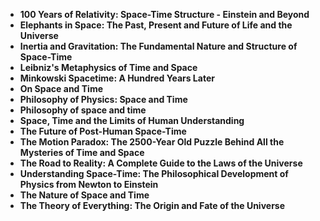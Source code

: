 <ul>
                                <li><b><a target="_blank" href="https://github.com/manjunath5496/The-Nature-of-space-and-time-according-to-Newton-Einstein-and-Hawking/blob/master/nst(1).pdf" style="text-decoration:none;">100 Years of Relativity: Space-Time Structure - Einstein and Beyond </a></b></li>
                                <li><b><a target="_blank" href="https://github.com/manjunath5496/The-Nature-of-space-and-time-according-to-Newton-Einstein-and-Hawking/blob/master/nst(2).pdf" style="text-decoration:none;">Elephants in Space: The Past, Present and Future of Life and the Universe</a></b></li>
                                <li><b><a target="_blank" href="https://github.com/manjunath5496/The-Nature-of-space-and-time-according-to-Newton-Einstein-and-Hawking/blob/master/nst(3).pdf" style="text-decoration:none;">Inertia and Gravitation: The Fundamental Nature and Structure of Space-Time</a></b></li>
                               
<li><b><a target="_blank" href="https://github.com/manjunath5496/The-Nature-of-space-and-time-according-to-Newton-Einstein-and-Hawking/blob/master/nst(4).pdf" style="text-decoration:none;">Leibniz's Metaphysics of Time and Space</a></b></li>
                                <li><b><a target="_blank" href="https://github.com/manjunath5496/The-Nature-of-space-and-time-according-to-Newton-Einstein-and-Hawking/blob/master/nst(5).pdf" style="text-decoration:none;"> Minkowski Spacetime: A Hundred Years Later </a></b></li>
                                
 <li><b><a target="_blank" href="https://github.com/manjunath5496/The-Nature-of-space-and-time-according-to-Newton-Einstein-and-Hawking/blob/master/nst(6).pdf" style="text-decoration:none;">On Space and Time</a></b></li>
                          
<li><b><a target="_blank" href="https://github.com/manjunath5496/The-Nature-of-space-and-time-according-to-Newton-Einstein-and-Hawking/blob/master/nst(7).pdf" style="text-decoration:none;">Philosophy of Physics: Space and Time </a></b></li>
                                <li><b><a target="_blank" href="https://github.com/manjunath5496/The-Nature-of-space-and-time-according-to-Newton-Einstein-and-Hawking/blob/master/nst(8).pdf" style="text-decoration:none;">Philosophy of space and time</a></b></li>
                                <li><b><a target="_blank" href="https://github.com/manjunath5496/The-Nature-of-space-and-time-according-to-Newton-Einstein-and-Hawking/blob/master/nst(9).pdf" style="text-decoration:none;">Space, Time and the Limits of Human Understanding </a></b></li>
                                
<li><b><a target="_blank" href="https://github.com/manjunath5496/The-Nature-of-space-and-time-according-to-Newton-Einstein-and-Hawking/blob/master/nst(10).pdf" style="text-decoration:none;">The Future of Post-Human Space-Time </a></b></li>  
        
<li><b><a target="_blank" href="https://github.com/manjunath5496/The-Nature-of-space-and-time-according-to-Newton-Einstein-and-Hawking/blob/master/nst(11).pdf" style="text-decoration:none;">The Motion Paradox: The 2500-Year Old Puzzle Behind All the Mysteries of Time and Space </a></b></li>
                                <li><b><a target="_blank" href="https://github.com/manjunath5496/The-Nature-of-space-and-time-according-to-Newton-Einstein-and-Hawking/blob/master/nst(12).pdf" style="text-decoration:none;">  The Road to Reality: A Complete Guide to the Laws of the Universe</a></b></li>
 <li><b><a target="_blank" href="https://github.com/manjunath5496/The-Nature-of-space-and-time-according-to-Newton-Einstein-and-Hawking/blob/master/nst(13).pdf" style="text-decoration:none;"> Understanding Space-Time: The Philosophical Development of Physics from Newton to Einstein </a></b></li> 
 
 <li><b><a target="_blank" href="https://github.com/manjunath5496/The-Nature-of-space-and-time-according-to-Newton-Einstein-and-Hawking/blob/master/nst(14).pdf" style="text-decoration:none;">The Nature of Space and Time</a></b></li>
                                <li><b><a target="_blank" href="https://github.com/manjunath5496/The-Nature-of-space-and-time-according-to-Newton-Einstein-and-Hawking/blob/master/nst(15).pdf" style="text-decoration:none;">The Theory of Everything: The Origin and Fate of the Universe  </a></b></li>

  
 
                                
                                
                                
                                
                                
                                
                                
 
 </ul>
